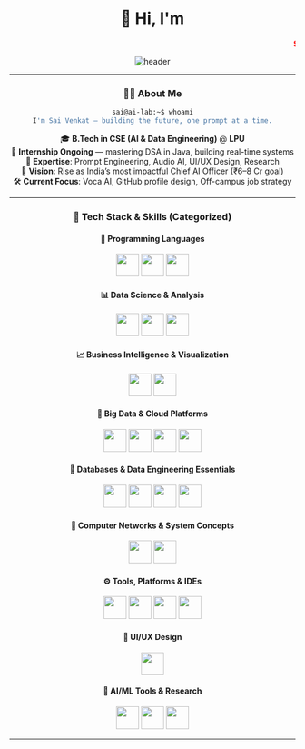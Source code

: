 <div align="center">

# 🌌 Hi, I'm <span>
  <marquee behavior="scroll" direction="left" scrollamount="6">
    <strong style="color:#FF0000">Sai Venkat</strong> — building the future, one prompt at a time 🚀
  </marquee>
</span>

![header](https://capsule-render.vercel.app/api?type=waving&color=FF0000&height=140&section=header&text=Welcome%20to%20Sai's%20AI%20Lab&fontColor=ffffff&fontSize=28&fontAlignY=35)

---

### 👨‍💻 About Me
```bash
sai@ai-lab:~$ whoami
I'm Sai Venkat — building the future, one prompt at a time.
```

🎓 **B.Tech in CSE (AI & Data Engineering)** @ **LPU**  
📌 **Internship Ongoing** — mastering DSA in Java, building real-time systems  
🧠 **Expertise**: Prompt Engineering, Audio AI, UI/UX Design, Research  
🎯 **Vision**: Rise as India’s most impactful Chief AI Officer (₹6–8 Cr goal)  
🛠️ **Current Focus**: Voca AI, GitHub profile design, Off-campus job strategy

---

### 🧠 Tech Stack & Skills (Categorized)

#### 🔢 Programming Languages
<p>
  <img src="https://cdn.jsdelivr.net/gh/devicons/devicon/icons/python/python-original.gif" height="40" />
  <img src="https://cdn.jsdelivr.net/gh/devicons/devicon/icons/java/java-original.gif" height="40" />
  <img src="https://cdn.jsdelivr.net/gh/devicons/devicon/icons/mysql/mysql-original.gif" height="40" />
</p>

#### 📊 Data Science & Analysis
<p>
  <img src="https://cdn.jsdelivr.net/gh/devicons/devicon/icons/pandas/pandas-original.gif" height="40" />
  <img src="https://cdn.jsdelivr.net/gh/devicons/devicon/icons/numpy/numpy-original.gif" height="40" />
  <img src="https://cdn.jsdelivr.net/gh/devicons/devicon/icons/matplotlib/matplotlib-original.gif" height="40" />
</p>

#### 📈 Business Intelligence & Visualization
<p>
  <img src="https://cdn.jsdelivr.net/gh/rahulbanerjee26/githubProfileReadmeGenerator/icons/excel.svg" height="40" />
  <img src="https://cdn.jsdelivr.net/gh/rahulbanerjee26/githubProfileReadmeGenerator/icons/powerbi.svg" height="40" />
</p>

#### 💃 Big Data & Cloud Platforms
<p>
  <img src="https://cdn.jsdelivr.net/gh/devicons/devicon/icons/hadoop/hadoop-original.gif" height="40" />
  <img src="https://cdn.jsdelivr.net/gh/devicons/devicon/icons/amazonwebservices/amazonwebservices-original.gif" height="40" />
  <img src="https://cdn.jsdelivr.net/gh/devicons/devicon/icons/azure/azure-original.gif" height="40" />
  <img src="https://cdn.jsdelivr.net/gh/devicons/devicon/icons/firebase/firebase-plain.gif" height="40" />
</p>

#### 🥛 Databases & Data Engineering Essentials
<p>
  <img src="https://cdn.jsdelivr.net/gh/devicons/devicon/icons/mysql/mysql-original.gif" height="40" />
  <img src="https://cdn.jsdelivr.net/gh/devicons/devicon/icons/postgresql/postgresql-original.gif" height="40" />
  <img src="https://cdn.jsdelivr.net/gh/devicons/devicon/icons/sqlite/sqlite-original.gif" height="40" />
  <img src="https://cdn.jsdelivr.net/gh/devicons/devicon/icons/mongodb/mongodb-original.gif" height="40" />
</p>

#### 🚀 Computer Networks & System Concepts
<p>
  <img src="https://cdn.jsdelivr.net/gh/devicons/devicon/icons/linux/linux-original.gif" height="40" />
  <img src="https://cdn.jsdelivr.net/gh/devicons/devicon/icons/debian/debian-original.gif" height="40" />
</p>

#### ⚙️ Tools, Platforms & IDEs
<p>
  <img src="https://cdn.jsdelivr.net/gh/devicons/devicon/icons/git/git-original.gif" height="40" />
  <img src="https://cdn.jsdelivr.net/gh/devicons/devicon/icons/github/github-original.gif" height="40" />
  <img src="https://cdn.jsdelivr.net/gh/devicons/devicon/icons/vscode/vscode-original.gif" height="40" />
  <img src="https://cdn.jsdelivr.net/gh/devicons/devicon/icons/postman/postman-original.gif" height="40" />
</p>

#### 🎨 UI/UX Design
<p>
  <img src="https://cdn.jsdelivr.net/gh/devicons/devicon/icons/figma/figma-original.gif" height="40" />
</p>

#### 🧠 AI/ML Tools & Research
<p>
  <img src="https://cdn.jsdelivr.net/gh/devicons/devicon/icons/opencv/opencv-original.gif" height="40" />
  <img src="https://cdn.jsdelivr.net/gh/devicons/devicon/icons/tensorflow/tensorflow-original.gif" height="40" />
  <img src="https://cdn.jsdelivr.net/gh/devicons/devicon/icons/openai/openai-original.gif" height="40" />
</p>

---

<!-- rest of the file remains unchanged -->
